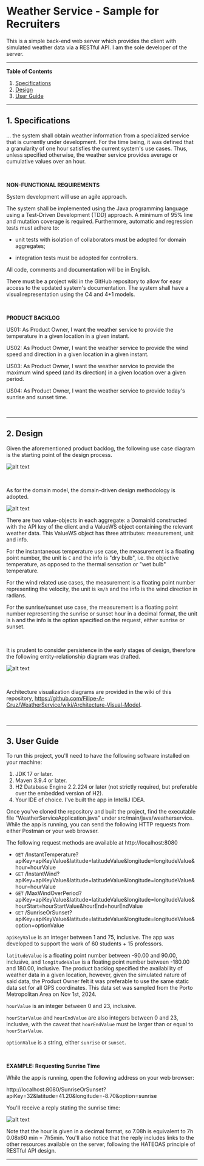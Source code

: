 <h1>Weather Service - Sample for Recruiters</h1>

This is a simple back-end web server which provides the client with simulated weather data via a RESTful API. 
I am the sole developer of the server.

---

<strong>Table of Contents</strong>

1. [Specifications](#tag1)
2. [Design](#tag2)
3. [User Guide](#tag3)

---

<h2>1. Specifications</h2> <a id="tag1"></a>

... the system shall obtain weather information from a specialized service that is currently under development. 
For the time being, it was defined that a granularity of one hour satisfies the current system's use cases. 
Thus, unless specified otherwise, the weather service provides average or cumulative values over 
an hour.

<br/>

<strong>NON-FUNCTIONAL REQUIREMENTS</strong>

System development will use an agile approach.

The system shall be implemented using the Java programming language using a Test-Driven
Development (TDD) approach. A minimum of 95% line and
mutation coverage is required. Furthermore, automatic and regression tests must adhere to:

- unit tests with isolation of collaborators must be adopted for domain aggregates;

- integration tests must be adopted for controllers.

All code, comments and documentation will be in English.

There must be a project wiki in the GitHub repository to allow for easy access to the updated
system's documentation. The system shall have a visual representation using the C4 and 4+1 models.

<br/>

<strong>PRODUCT BACKLOG</strong>

US01: As Product Owner, I want the weather service to provide the temperature in a
given location in a given instant.

US02: As Product Owner, I want the weather service to provide the wind speed and
direction in a given location in a given instant.

US03: As Product Owner, I want the weather service to provide the maximum wind
speed (and its direction) in a given location over a given period.

US04: As Product Owner, I want the weather service to provide today's sunrise and sunset time.

<br/>

---

<h2>2. Design</h2> <a id="tag2"></a>

Given the aforementioned product backlog, the following use case diagram is the starting point of the design process.

![alt text](useCaseDiagram.png "Title")

<br/>

As for the domain model, the domain-driven design methodology is adopted.

![alt text](domainModel.png "Title")

There are two value-objects in each aggregate: a DomainId constructed with the API key of the client and 
a ValueWS object containing the relevant weather data. This ValueWS object has three attributes: measurement, unit and info. 

For the instantaneous temperature use case, the measurement is a floating point number, the unit is ```C``` and the info is "dry bulb", 
i.e. the objective temperature, as opposed to the thermal sensation or "wet bulb" temperature. 

For the wind related use cases, the measurement is a floating point number representing the velocity, the unit is ```km/h``` and 
the info is the wind direction in radians. 

For the sunrise/sunset use case, the measurement is a floating point number 
representing the sunrise or sunset hour in a decimal format, the unit is ```h``` and the info is the option specified 
on the request, either sunrise or sunset.


<br/>

It is prudent to consider persistence in the early stages of design, therefore the following entity-relationship diagram was drafted.

![alt text](entityRelationshipDiagram.png "Title")

<br/>

Architecture visualization diagrams are provided in the wiki of this repository, https://github.com/Filipe-A-Cruz/WeatherService/wiki/Architecture-Visual-Model.

<br/>

---

<h2>3. User Guide</h2> <a id="tag3"></a>

To run this project, you'll need to have the following software installed on your machine:

1. JDK 17 or later.
2. Maven 3.9.4 or later.
3. H2 Database Engine 2.2.224 or later (not strictly required, but preferable over the
   embedded version of H2).
4. Your IDE of choice. I've built the app in IntelliJ IDEA.

Once you've cloned the repository and built the project, find the executable file
"WeatherServiceApplication.java" under src/main/java/weatherservice. While the app is running,
you can send the following HTTP requests from either Postman or your web browser.

The following request methods are available at http://localhost:8080
- ```GET``` /InstantTemperature?apiKey=apiKeyValue&latitude=latitudeValue&longitude=longitudeValue&hour=hourValue
- ```GET``` /InstantWind?apiKey=apiKeyValue&latitude=latitudeValue&longitude=longitudeValue&hour=hourValue
- ```GET``` /MaxWindOverPeriod?apiKey=apiKeyValue&latitude=latitudeValue&longitude=longitudeValue&hourStart=hourStartValue&hourEnd=hourEndValue
- ```GET``` /SunriseOrSunset?apiKey=apiKeyValue&latitude=latitudeValue&longitude=longitudeValue&option=optionValue

```apiKeyValue``` is an integer between 1 and 75, inclusive. The app was developed to support the work of 60 students + 15 professors.

```latitudeValue``` is a floating point number between -90.00 and 90.00, inclusive, and ```longitudeValue``` is a floating 
point number between -180.00 and 180.00, inclusive. The product backlog specified the availability of weather data in a 
given location, however, given the simulated nature of said data, the Product Owner felt it was preferable to use the 
same static data set for all GPS coordinates. This data set was sampled from the Porto Metropolitan Area on Nov 1st, 2024.

```hourValue``` is an integer between 0 and 23, inclusive.

```hourStarValue``` and ```hourEndValue``` are also integers between 0 and 23, inclusive, with the caveat that
```hourEndValue``` must be larger than or equal to ```hourStarValue```.

```optionValue``` is a string, either ```sunrise``` or ```sunset```.

<br/>

<strong>EXAMPLE: Requesting Sunrise Time</strong>

While the app is running, open the following address on your web browser:

http://localhost:8080/SunriseOrSunset?apiKey=32&latitude=41.20&longitude=-8.70&option=sunrise

You'll receive a reply stating the sunrise time:

![alt text](exampleSunriseRequest.png "Title")

Note that the hour is given in a decimal format, so 7.08h is equivalent to 7h 0.08x60 min = 7h5min.
You'll also notice that the reply includes links to the other resources available on the server, 
following the HATEOAS principle of RESTful API design.

---
